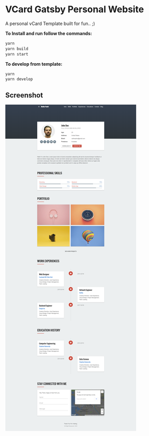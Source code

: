 # VCard Gatsby Personal Website
A personal vCard Template built for fun.. ;)

<b>To Install and run follow the commands:</b>

  ```bash
  yarn
  yarn build
  yarn start
  ```

<b>To develop from template:</b>

  ```bash
  yarn
  yarn develop
  ```

## Screenshot

![Screenshot](./resources/screenshot.png)

